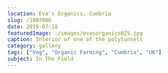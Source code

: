 ```yaml
---
location: Eva's Organics, Cumbria
slug: /1907006
date: 2019-07-18
featuredImage: ./images/evasorganics025.jpg
caption: Interior of one of the polytunnels
category: gallery
tags: ["Veg", "Organic Farming", "Cumbria", "UK"]
subject: In The Field
---
```

